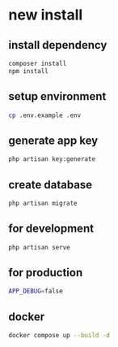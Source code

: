 # new install

## install dependency

```sh
composer install
npm install
```

## setup environment

```sh
cp .env.example .env
```

## generate app key

```sh
php artisan key:generate
```

## create database

```sh
php artisan migrate
```

## for development

```sh
php artisan serve
```

## for production

```sh
APP_DEBUG=false
```

## docker

```sh
docker compose up --build -d
```
